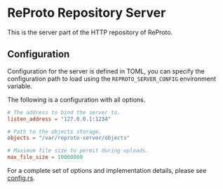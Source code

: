 # ReProto Repository Server

This is the server part of the HTTP repository of ReProto.

## Configuration

Configuration for the server is defined in TOML, you can specify the configuration path to load
using the `REPROTO_SERVER_CONFIG` environment variable.

The following is a configuration with all options.

```toml
# The address to bind the server to.
listen_address = "127.0.0.1:1234"

# Path to the objects storage.
objects = "/var/reproto-server/objects"

# Maximum file size to permit during uploads.
max_file_size = 10000000
```

For a complete set of options and implementation details, please see [config.rs][config].

[config]: src/config.rs
